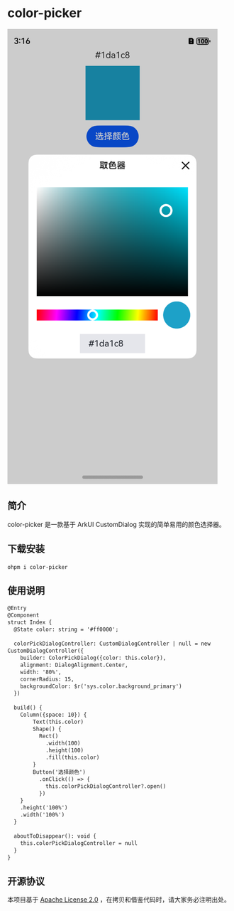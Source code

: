 # color-picker

![截图](library/art/Screenshot_2024-11-19T151630.png)

## 简介

color-picker 是一款基于 ArkUI CustomDialog 实现的简单易用的颜色选择器。

## 下载安装

`ohpm i color-picker`

## 使用说明

``` ArkUI
@Entry
@Component
struct Index {
  @State color: string = '#ff0000';

  colorPickDialogController: CustomDialogController | null = new CustomDialogController({
    builder: ColorPickDialog({color: this.color}),
    alignment: DialogAlignment.Center,
    width: '80%',
    cornerRadius: 15,
    backgroundColor: $r('sys.color.background_primary')
  })

  build() {
    Column({space: 10}) {
        Text(this.color)
        Shape() {
          Rect()
            .width(100)
            .height(100)
            .fill(this.color)
        }
        Button('选择颜色')
          .onClick(() => {
            this.colorPickDialogController?.open()
          })
    }
    .height('100%')
    .width('100%')
  }

  aboutToDisappear(): void {
    this.colorPickDialogController = null
  }
}
```


## 开源协议

本项目基于 [Apache License 2.0](https://www.apache.org/licenses/LICENSE-2.0.html) ，在拷贝和借鉴代码时，请大家务必注明出处。
